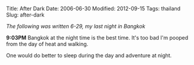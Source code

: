 Title: After Dark
Date: 2006-06-30
Modified: 2012-09-15
Tags: thailand
Slug: after-dark

<em>The following was written 6-29, my last night in Bangkok</em>

<strong>9:03PM</strong>
Bangkok at the night time is the best time. It's too bad I'm pooped from the day of heat and walking.

One would do better to sleep during the day and adventure at night.

